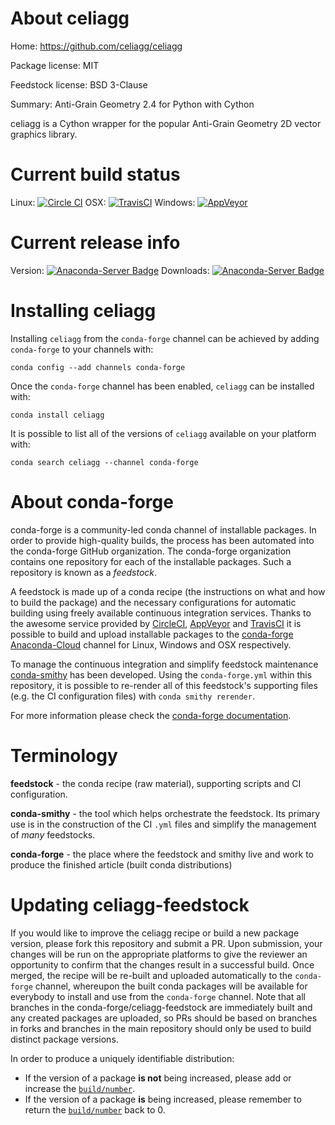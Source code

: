 About celiagg
=============

Home: https://github.com/celiagg/celiagg

Package license: MIT

Feedstock license: BSD 3-Clause

Summary: Anti-Grain Geometry 2.4 for Python with Cython

celiagg is a Cython wrapper for the popular Anti-Grain Geometry 2D vector
graphics library.


Current build status
====================

Linux: [![Circle CI](https://circleci.com/gh/conda-forge/celiagg-feedstock.svg?style=shield)](https://circleci.com/gh/conda-forge/celiagg-feedstock)
OSX: [![TravisCI](https://travis-ci.org/conda-forge/celiagg-feedstock.svg?branch=master)](https://travis-ci.org/conda-forge/celiagg-feedstock)
Windows: [![AppVeyor](https://ci.appveyor.com/api/projects/status/github/conda-forge/celiagg-feedstock?svg=True)](https://ci.appveyor.com/project/conda-forge/celiagg-feedstock/branch/master)

Current release info
====================
Version: [![Anaconda-Server Badge](https://anaconda.org/conda-forge/celiagg/badges/version.svg)](https://anaconda.org/conda-forge/celiagg)
Downloads: [![Anaconda-Server Badge](https://anaconda.org/conda-forge/celiagg/badges/downloads.svg)](https://anaconda.org/conda-forge/celiagg)

Installing celiagg
==================

Installing `celiagg` from the `conda-forge` channel can be achieved by adding `conda-forge` to your channels with:

```
conda config --add channels conda-forge
```

Once the `conda-forge` channel has been enabled, `celiagg` can be installed with:

```
conda install celiagg
```

It is possible to list all of the versions of `celiagg` available on your platform with:

```
conda search celiagg --channel conda-forge
```


About conda-forge
=================

conda-forge is a community-led conda channel of installable packages.
In order to provide high-quality builds, the process has been automated into the
conda-forge GitHub organization. The conda-forge organization contains one repository
for each of the installable packages. Such a repository is known as a *feedstock*.

A feedstock is made up of a conda recipe (the instructions on what and how to build
the package) and the necessary configurations for automatic building using freely
available continuous integration services. Thanks to the awesome service provided by
[CircleCI](https://circleci.com/), [AppVeyor](http://www.appveyor.com/)
and [TravisCI](https://travis-ci.org/) it is possible to build and upload installable
packages to the [conda-forge](https://anaconda.org/conda-forge)
[Anaconda-Cloud](http://docs.anaconda.org/) channel for Linux, Windows and OSX respectively.

To manage the continuous integration and simplify feedstock maintenance
[conda-smithy](http://github.com/conda-forge/conda-smithy) has been developed.
Using the ``conda-forge.yml`` within this repository, it is possible to re-render all of
this feedstock's supporting files (e.g. the CI configuration files) with ``conda smithy rerender``.

For more information please check the [conda-forge documentation](https://conda-forge.org/docs/).

Terminology
===========

**feedstock** - the conda recipe (raw material), supporting scripts and CI configuration.

**conda-smithy** - the tool which helps orchestrate the feedstock.
                   Its primary use is in the construction of the CI ``.yml`` files
                   and simplify the management of *many* feedstocks.

**conda-forge** - the place where the feedstock and smithy live and work to
                  produce the finished article (built conda distributions)


Updating celiagg-feedstock
==========================

If you would like to improve the celiagg recipe or build a new
package version, please fork this repository and submit a PR. Upon submission,
your changes will be run on the appropriate platforms to give the reviewer an
opportunity to confirm that the changes result in a successful build. Once
merged, the recipe will be re-built and uploaded automatically to the
`conda-forge` channel, whereupon the built conda packages will be available for
everybody to install and use from the `conda-forge` channel.
Note that all branches in the conda-forge/celiagg-feedstock are
immediately built and any created packages are uploaded, so PRs should be based
on branches in forks and branches in the main repository should only be used to
build distinct package versions.

In order to produce a uniquely identifiable distribution:
 * If the version of a package **is not** being increased, please add or increase
   the [``build/number``](http://conda.pydata.org/docs/building/meta-yaml.html#build-number-and-string).
 * If the version of a package **is** being increased, please remember to return
   the [``build/number``](http://conda.pydata.org/docs/building/meta-yaml.html#build-number-and-string)
   back to 0.